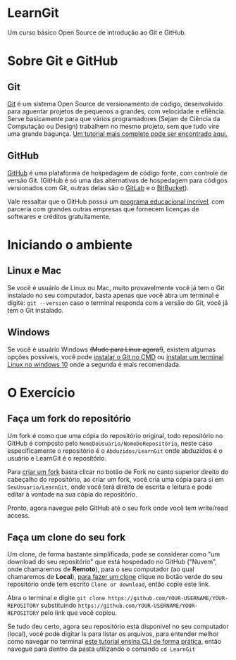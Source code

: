 # LearnGit
Um curso básico Open Source de introdução ao Git e GitHub.

# Sobre Git e GitHub

## Git
[Git](https://git-scm.com/) é um sistema Open Source de versionamento de código, desenvolvido para aguentar projetos de pequenos a grandes, com velocidade e efiência. Serve basicamente para que vários programadores (Sejam de Ciência da Computação ou Design) trabalhem no mesmo projeto, sem que tudo vire uma grande bagunça. [Um tutorial mais completo pode ser encontrado aqui.](https://try.github.io/levels/1/challenges/1)

## GitHub
[GitHub](https://github.com/) é uma plataforma de hospedagem de código fonte, com controle de versão Git. (GitHub é só uma das alternativas de hospedagem para códigos versionados com Git, outras delas são o [GitLab](https://gitlab.com/) e o [BitBucket](https://bitbucket.org/)).

Vale ressaltar que o GitHub possui um [programa educacional incrível](https://education.github.com/pack), com parceria com grandes outras empresas que fornecem licenças de softwares e créditos gratuitamente.


# Iniciando o ambiente

## Linux e Mac
Se você é usuário de Linux ou Mac, muito provavelmente você já tem o Git instalado no seu computador, basta apenas que você abra um terminal e digite: `git --version` caso o terminal responda com a versão do Git, você já tem o Git instalado.

## Windows
Se você é usuário Windows ~~(Mude para Linux agora!)~~, existem algumas opções possíveis, você pode [instalar o Git no CMD](https://git-scm.com/download/win) ou [instalar um terminal Linux no windows 10](https://docs.microsoft.com/en-us/windows/wsl/install-win10) onde a segunda é mais recomendada.

# O Exercício

## Faça um fork do repositório
Um fork é como que uma cópia do repositório original, todo repositório no GitHub é composto pelo `NomeDoUsuario/NomeDoRepositório`, neste caso especificamente o repositório é o `Abduzidos/LearnGit` onde abduzidos é o usuário e LearnGit é o repositório.

Para [criar um fork](https://guides.github.com/activities/forking/) basta clicar no botão de Fork no canto superior direito do cabeçalho do repositório, ao criar um fork, você cria uma cópia para si em `SeuUsuario/LearnGit`, onde você terá direito de escrita e leitura e pode editar à vontade na sua cópia do repositório.

Pronto, agora navegue pelo GitHub até o seu fork onde você tem write/read access.

## Faça um clone do seu fork
Um clone, de forma bastante simplificada, pode se considerar como "um download do seu repositório" que está hospedado no GitHub ("Nuvem", onde chamaremos de **Remoto**), para o seu computador (ao qual chamaremos de **Local**), [para fazer um clone](https://help.github.com/articles/cloning-a-repository/) clique no botão verde do seu repositório onde tem escrito `Clone or download`, então copie este link.

Abra o terminal e digite `git clone https://github.com/YOUR-USERNAME/YOUR-REPOSITORY` substituindo ` https://github.com/YOUR-USERNAME/YOUR-REPOSITORY ` pelo link que você copiou.

Se tudo deu certo, agora seu repositório está disponível no seu computador (local), você pode digitar ls para listar os arquivos, para entender melhor como navegar no terminal [este tutorial ensina CLI de forma prática](http://rik.smith-unna.com/command_line_bootcamp/?id=jxxppxvp5ek), então navegue para dentro da pasta utilizando o comando `cd LearnGit`

